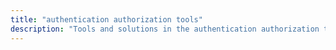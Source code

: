 ```yaml
---
title: "authentication authorization tools" 
description: "Tools and solutions in the authentication authorization tools category"
---
```


